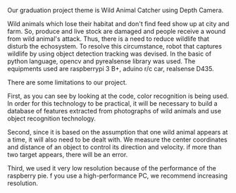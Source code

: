 Our graduation project theme is Wild Animal Catcher using Depth Camera.

Wild animals which lose their habitat and don't find feed show up at city and farm. So, produce and live stock are damaged and people receive a wound from wild animal's attack. Thus, there is a need to reduce wildlife that disturb the echosystem. To resolve this circumstance, robot that captures wildlife by using object detection tracking was devised. In the basic of python language, opencv and pyrealsense library was used. The equipments used are raspberrypi 3 B+, aduino r/c car, realsense D435.

There are some limitations to our project.

First, as you can see by looking at the code, color recognition is being used. In order for this technology to be practical, it will be necessary to build a database of features extracted from photographs of wild animals and use object recognition technology. 

Second, since it is based on the assumption that one wild animal appears at a time, it will also need to be dealt with.
We measure the center coordinates and distance of an object to control its direction and velocity. if more than two target appears, there will be an error.

Third, we used it very low resolution because of the performance of the raspberry pie. f you use a high-performance PC, we recommend increasing resolution.
